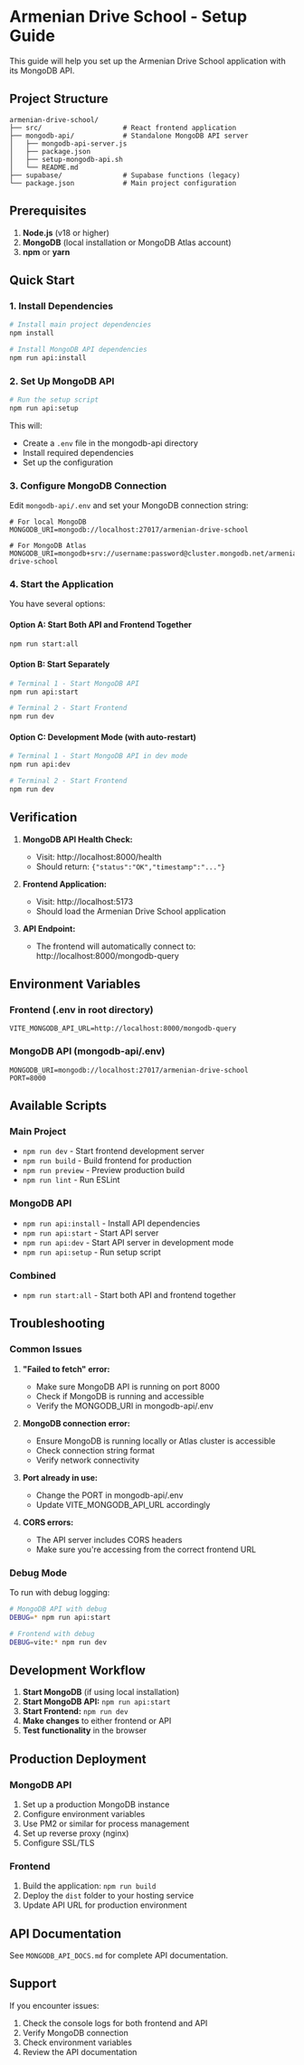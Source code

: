 # Armenian Drive School - Setup Guide

This guide will help you set up the Armenian Drive School application with its MongoDB API.

## Project Structure

```
armenian-drive-school/
├── src/                    # React frontend application
├── mongodb-api/            # Standalone MongoDB API server
│   ├── mongodb-api-server.js
│   ├── package.json
│   ├── setup-mongodb-api.sh
│   └── README.md
├── supabase/               # Supabase functions (legacy)
└── package.json            # Main project configuration
```

## Prerequisites

1. **Node.js** (v18 or higher)
2. **MongoDB** (local installation or MongoDB Atlas account)
3. **npm** or **yarn**

## Quick Start

### 1. Install Dependencies

```bash
# Install main project dependencies
npm install

# Install MongoDB API dependencies
npm run api:install
```

### 2. Set Up MongoDB API

```bash
# Run the setup script
npm run api:setup
```

This will:
- Create a `.env` file in the mongodb-api directory
- Install required dependencies
- Set up the configuration

### 3. Configure MongoDB Connection

Edit `mongodb-api/.env` and set your MongoDB connection string:

```env
# For local MongoDB
MONGODB_URI=mongodb://localhost:27017/armenian-drive-school

# For MongoDB Atlas
MONGODB_URI=mongodb+srv://username:password@cluster.mongodb.net/armenian-drive-school
```

### 4. Start the Application

You have several options:

#### Option A: Start Both API and Frontend Together
```bash
npm run start:all
```

#### Option B: Start Separately
```bash
# Terminal 1 - Start MongoDB API
npm run api:start

# Terminal 2 - Start Frontend
npm run dev
```

#### Option C: Development Mode (with auto-restart)
```bash
# Terminal 1 - Start MongoDB API in dev mode
npm run api:dev

# Terminal 2 - Start Frontend
npm run dev
```

## Verification

1. **MongoDB API Health Check:**
   - Visit: http://localhost:8000/health
   - Should return: `{"status":"OK","timestamp":"..."}`

2. **Frontend Application:**
   - Visit: http://localhost:5173
   - Should load the Armenian Drive School application

3. **API Endpoint:**
   - The frontend will automatically connect to: http://localhost:8000/mongodb-query

## Environment Variables

### Frontend (.env in root directory)
```env
VITE_MONGODB_API_URL=http://localhost:8000/mongodb-query
```

### MongoDB API (mongodb-api/.env)
```env
MONGODB_URI=mongodb://localhost:27017/armenian-drive-school
PORT=8000
```

## Available Scripts

### Main Project
- `npm run dev` - Start frontend development server
- `npm run build` - Build frontend for production
- `npm run preview` - Preview production build
- `npm run lint` - Run ESLint

### MongoDB API
- `npm run api:install` - Install API dependencies
- `npm run api:start` - Start API server
- `npm run api:dev` - Start API server in development mode
- `npm run api:setup` - Run setup script

### Combined
- `npm run start:all` - Start both API and frontend together

## Troubleshooting

### Common Issues

1. **"Failed to fetch" error:**
   - Make sure MongoDB API is running on port 8000
   - Check if MongoDB is running and accessible
   - Verify the MONGODB_URI in mongodb-api/.env

2. **MongoDB connection error:**
   - Ensure MongoDB is running locally or Atlas cluster is accessible
   - Check connection string format
   - Verify network connectivity

3. **Port already in use:**
   - Change the PORT in mongodb-api/.env
   - Update VITE_MONGODB_API_URL accordingly

4. **CORS errors:**
   - The API server includes CORS headers
   - Make sure you're accessing from the correct frontend URL

### Debug Mode

To run with debug logging:

```bash
# MongoDB API with debug
DEBUG=* npm run api:start

# Frontend with debug
DEBUG=vite:* npm run dev
```

## Development Workflow

1. **Start MongoDB** (if using local installation)
2. **Start MongoDB API:** `npm run api:start`
3. **Start Frontend:** `npm run dev`
4. **Make changes** to either frontend or API
5. **Test functionality** in the browser

## Production Deployment

### MongoDB API
1. Set up a production MongoDB instance
2. Configure environment variables
3. Use PM2 or similar for process management
4. Set up reverse proxy (nginx)
5. Configure SSL/TLS

### Frontend
1. Build the application: `npm run build`
2. Deploy the `dist` folder to your hosting service
3. Update API URL for production environment

## API Documentation

See `MONGODB_API_DOCS.md` for complete API documentation.

## Support

If you encounter issues:
1. Check the console logs for both frontend and API
2. Verify MongoDB connection
3. Check environment variables
4. Review the API documentation
